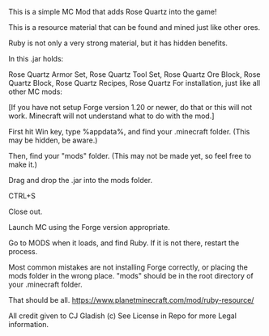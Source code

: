 This is a simple MC Mod that adds Rose Quartz into the game!

This is a resource material that can be found and mined just like other ores.

Ruby is not only a very strong material, but it has hidden benefits.

In this .jar holds:

Rose Quartz Armor Set, Rose Quartz Tool Set, Rose Quartz Ore Block, Rose Quartz Block, Rose Quartz Recipes, Rose Quartz
For installation, just like all other MC mods:

[If you have not setup Forge version 1.20 or newer, do that or this will not work. Minecraft will not understand what to do with the mod.]

First hit Win key, type %appdata%, and find your .minecraft folder. (This may be hidden, be aware.)

Then, find your "mods" folder. (This may not be made yet, so feel free to make it.)

Drag and drop the .jar into the mods folder.

CTRL+S

Close out.

Launch MC using the Forge version appropriate.

Go to MODS when it loads, and find Ruby. If it is not there, restart the process.

Most common mistakes are not installing Forge correctly, or placing the mods folder in the wrong place. "mods" should be in the root directory of your .minecraft folder.

That should be all.
https://www.planetminecraft.com/mod/ruby-resource/

All credit given to CJ Gladish (c) 
See License in Repo for more Legal information.
